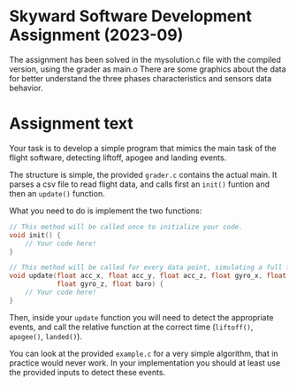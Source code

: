# Skyward Software Development Assignment (2023-09)

The assignment has been solved in the mysolution.c file with the compiled version, using the grader as main.o
There are some graphics about the data for better understand the three phases characteristics and sensors data behavior. 

# Assignment text

Your task is to develop a simple program that mimics the main task of the flight software, detecting liftoff, apogee and landing events.

The structure is simple, the provided `grader.c` contains the actual main. It parses a csv file to read flight data, and calls first an `init()` funtion and then an `update()` function.

What you need to do is implement the two functions:

```c
// This method will be called once to initialize your code.
void init() {
    // Your code here!
}

// This method will be called for every data point, simulating a full flight.
void update(float acc_x, float acc_y, float acc_z, float gyro_x, float gyro_y,
            float gyro_z, float baro) {
    // Your code here!
}
```

Then, inside your `update` function you will need to detect the appropriate events, and call the relative function at the correct time (`liftoff()`, `apogee()`, `landed()`).

You can look at the provided `example.c` for a very simple algorithm, that in practice would never work. In your implementation you should at least use the provided inputs to detect these events.
